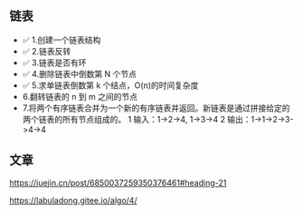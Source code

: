 ## 链表

- ✅ 1.创建一个链表结构
- ✅ 2.链表反转
- ✅ 3.链表是否有环
- ✅ 4.删除链表中倒数第 N 个节点
- ✅ 5.求单链表倒数第 k 个结点，O(n)的时间复杂度
- 6.翻转链表的 n 到 m 之间的节点
- 7.将两个有序链表合并为一个新的有序链表并返回。新链表是通过拼接给定的两个链表的所有节点组成的。
  1 输入：1->2->4, 1->3->4
  2 输出：1->1->2->3->4->4

## 文章

https://juejin.cn/post/6850037259350376461#heading-21

https://labuladong.gitee.io/algo/4/
